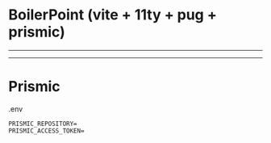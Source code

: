 # BoilerPoint (vite + 11ty + pug + prismic)

---

---
# Prismic

.env
```env
PRISMIC_REPOSITORY=
PRISMIC_ACCESS_TOKEN=
```
